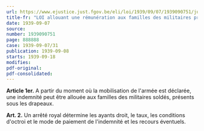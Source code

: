 ```yaml
---
url: https://www.ejustice.just.fgov.be/eli/loi/1939/09/07/1939090751/justel
title-fr: "LOI allouant une rémunération aux familles des militaires présents sous les drapeaux."
date: 1939-09-07
source:
number: 1939090751
page: 888888
case: 1939-09-07/31
publication: 1939-09-08
starts: 1939-09-18
modifies:
pdf-original:
pdf-consolidated:
---
```


**Article 1er.** A partir du moment où la mobilisation de l'armée est déclarée, une indemnité peut être allouée aux familles des militaires soldés, présents sous les drapeaux.

**Art. 2.** Un arrêté royal détermine les ayants droit, le taux, les conditions d'octroi et le mode de paiement de l'indemnité et les recours éventuels.
